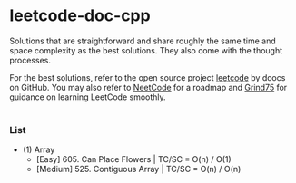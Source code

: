 # leetcode-doc-cpp
Solutions that are straightforward and share roughly the same time and space complexity as the best solutions. They also come with the thought processes.

For the best solutions, refer to the open source project <a href="https://github.com/doocs/leetcode/tree/main/solution">leetcode</a> by doocs on GitHub. You may also refer to <a href="https://neetcode.io/">NeetCode</a> for a roadmap and <a href="https://www.techinterviewhandbook.org/grind75">Grind75</a> for guidance on learning LeetCode smoothly.
<br><br>

### List 

- (1) Array
  - [Easy] 605. Can Place Flowers | TC/SC = O(n) / O(1)
  - [Medium] 525. Contiguous Array | TC/SC = O(n) / O(n)

